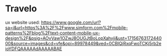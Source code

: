 # Travelo
ux website used: https://www.google.com/url?sa=i&url=https%3A%2F%2Fwww.simform.com%2Fmobile-patterns%2Fblog%2Ftext-content-mobile-ux-design%2F&psig=AOvVaw1OZwJ8OUGJtBoLopXahvji&ust=1715676317244000&source=images&cd=vfe&opi=89978449&ved=0CBIQjRxqFwoTCKj5rb2eioYDFQAAAAAdAAAAABAE
